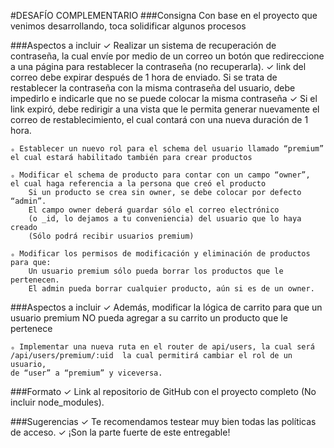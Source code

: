 #DESAFÍO COMPLEMENTARIO
###Consigna
Con base en el proyecto que venimos desarrollando, toca solidificar
algunos procesos

###Aspectos a incluir
✓ Realizar un sistema de recuperación de contraseña, la cual envíe por
medio de un correo un botón que redireccione a una página para
restablecer la contraseña (no recuperarla).
✓ link del correo debe expirar después de 1 hora de enviado.
Si se trata de restablecer la contraseña con la misma contraseña
del usuario, debe impedirlo e indicarle que no se puede colocar
la misma contraseña
✓ Si el link expiró, debe redirigir a una vista que le permita generar
nuevamente el correo de restablecimiento, el cual contará con una
nueva duración de 1 hora.

    ₒ Establecer un nuevo rol para el schema del usuario llamado “premium”
    el cual estará habilitado también para crear productos

    ₒ Modificar el schema de producto para contar con un campo “owner”,
    el cual haga referencia a la persona que creó el producto
        Si un producto se crea sin owner, se debe colocar por defecto “admin”.
        El campo owner deberá guardar sólo el correo electrónico
        (o _id, lo dejamos a tu conveniencia) del usuario que lo haya creado
        (Sólo podrá recibir usuarios premium)

    ₒ Modificar los permisos de modificación y eliminación de productos para que:
        Un usuario premium sólo pueda borrar los productos que le pertenecen.
        El admin pueda borrar cualquier producto, aún si es de un owner.

###Aspectos a incluir
✓ Además, modificar la lógica de carrito para que un usuario premium NO pueda
agregar a su carrito un producto que le pertenece

    ₒ Implementar una nueva ruta en el router de api/users, la cual será
    /api/users/premium/:uid  la cual permitirá cambiar el rol de un usuario,
    de “user” a “premium” y viceversa.

###Formato
✓ Link al repositorio de GitHub con el proyecto completo (No incluir node_modules).

###Sugerencias
✓ Te recomendamos testear muy bien todas las políticas de acceso.
✓ ¡Son la parte fuerte de este entregable!
